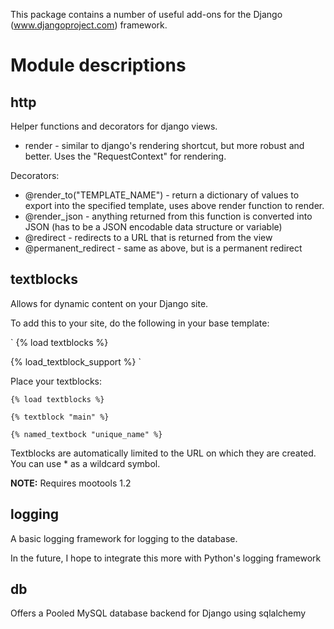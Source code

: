 This package contains a number of useful add-ons for the Django (www.djangoproject.com) framework.

# Module descriptions

## http

Helper functions and decorators for django views.

* render - similar to django's rendering shortcut, but more robust and better. Uses the "RequestContext" for rendering.

Decorators:

* @render_to("TEMPLATE_NAME")  - return a dictionary of values to export into the specified template, uses above render function to render.
* @render_json - anything returned from this function is converted into JSON (has to be a JSON encodable data structure or variable)
* @redirect - redirects to a URL that is returned from the view
* @permanent_redirect - same as above, but is a permanent redirect

## textblocks

Allows for dynamic content on your Django site.

To add this to your site, do the following in your base template:

`
{% load textblocks %}

{% load_textblock_support %}
`

Place your textblocks:

`{% load textblocks %}`

`{% textblock "main" %}`

`{% named_textbock "unique_name" %}`

Textblocks are automatically limited to the URL on which they are created.
You can use * as a wildcard symbol.

**NOTE:** Requires mootools 1.2

## logging

A basic logging framework for logging to the database.

In the future, I hope to integrate this more with Python's logging framework

## db

Offers a Pooled MySQL database backend for Django using sqlalchemy
